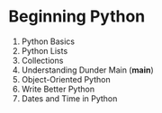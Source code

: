 # Beginning Python

1. Python Basics
2. Python Lists
3. Collections
4. Understanding Dunder Main (__main__)
5. Object-Oriented Python
6. Write Better Python
7. Dates and Time in Python